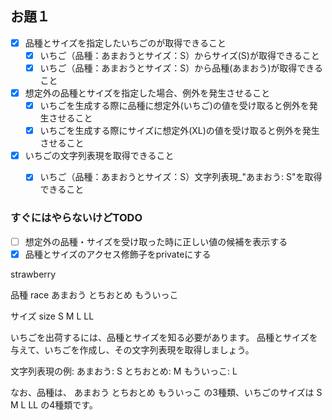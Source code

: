 
## お題１

- [X] 品種とサイズを指定したいちごのが取得できること
  - [X] いちご（品種：あまおうとサイズ：S）からサイズ(S)が取得できること
  - [X] いちご（品種：あまおうとサイズ：S）から品種(あまおう)が取得できること

- [X] 想定外の品種とサイズを指定した場合、例外を発生させること
  - [X] いちごを生成する際に品種に想定外(いちご)の値を受け取ると例外を発生させること
  - [X] いちごを生成する際にサイズに想定外(XL)の値を受け取ると例外を発生させること

- [X] いちごの文字列表現を取得できること
  - [X] いちご（品種：あまおうとサイズ：S）文字列表現_"あまおう: S"を取得できること


### すぐにはやらないけどTODO
- [ ] 想定外の品種・サイズを受け取った時に正しい値の候補を表示する
- [X] 品種とサイズのアクセス修飾子をprivateにする

strawberry

品種 race
あまおう
とちおとめ
もういっこ

サイズ size
S
M
L
LL


いちごを出荷するには、品種とサイズを知る必要があります。
品種とサイズを与えて、いちごを作成し、その文字列表現を取得しましょう。


文字列表現の例: あまおう: S とちおとめ: M もういっこ: L



なお、品種は、 あまおう とちおとめ もういっこ の3種類、いちごのサイズは S M L LL の4種類です。


